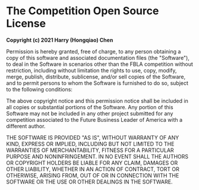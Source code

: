 # The Competition Open Source License

**Copyright (c) 2021 Harry (Hongqiao) Chen**

Permission is hereby granted, free of charge, to any person obtaining a copy
of this software and associated documentation files (the "Software"), to deal
in the Software in scenarios other than the FBLA competition without restriction,
including without limitation the rights to use, copy, modify, merge, publish,
distribute, sublicense, and/or sell copies of the Software, and to permit persons
to whom the Software is furnished to do so, subject to the following conditions:

The above copyright notice and this permission notice shall be included in all
copies or substantial portions of the Software. Any portion of this Software may
not be included in any other project submitted for any competition associated
to the Future Business Leader of America with a different author.

THE SOFTWARE IS PROVIDED "AS IS", WITHOUT WARRANTY OF ANY KIND, EXPRESS OR
IMPLIED, INCLUDING BUT NOT LIMITED TO THE WARRANTIES OF MERCHANTABILITY,
FITNESS FOR A PARTICULAR PURPOSE AND NONINFRINGEMENT. IN NO EVENT SHALL THE
AUTHORS OR COPYRIGHT HOLDERS BE LIABLE FOR ANY CLAIM, DAMAGES OR OTHER
LIABILITY, WHETHER IN AN ACTION OF CONTRACT, TORT OR OTHERWISE, ARISING FROM,
OUT OF OR IN CONNECTION WITH THE SOFTWARE OR THE USE OR OTHER DEALINGS IN THE
SOFTWARE.
